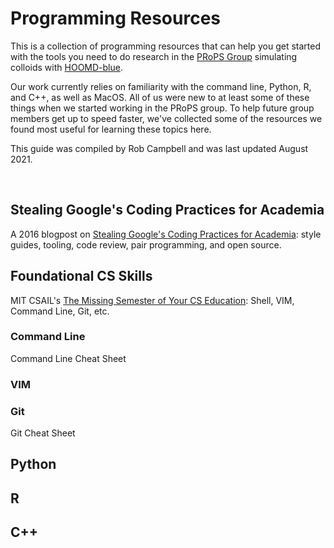 # Programming Resources

This is a collection of programming resources that can help you get started with the tools you need to do research in the [PRoPS Group] simulating colloids with [HOOMD-blue].

Our work currently relies on familiarity with the command line, Python, R, and C++, as well as MacOS. All of us were new to at least some of these things when we started working in the PRoPS group. To help future group members get up to speed faster, we've collected some of the resources we found most useful for learning these topics here.

This guide was compiled by Rob Campbell and was last updated August 2021.

[PRoPS Group]: https://web.northeastern.edu/complexfluids/
[HOOMD-blue]: http://glotzerlab.engin.umich.edu/hoomd-blue/
<br>

## Stealing Google's Coding Practices for Academia

A 2016 blogpost on [Stealing Google's Coding Practices for Academia]: style guides, tooling, code review, pair programming, and open source.

[Stealing Google's Coding Practices for Academia]: https://da-data.blogspot.com/2016/04/stealing-googles-coding-practices-for.html?m=1

## Foundational CS Skills

MIT CSAIL's [The Missing Semester of Your CS Education]: Shell, VIM, Command Line, Git, etc.


### Command Line

Command Line Cheat Sheet

[The Missing Semester of Your CS Education]: https://missing.csail.mit.edu/

### VIM

[Graphical vi-vim Cheat Sheet and Tutorial]: http://www.viemu.com/a_vi_vim_graphical_cheat_sheet_tutorial.html

### Git

Git Cheat Sheet

## Python

## R

[R for Data Science course on LinkedIn Learning]: https://www.linkedin.com/learning/learning-r-2/r-for-data-science?u=74653650

## C++


